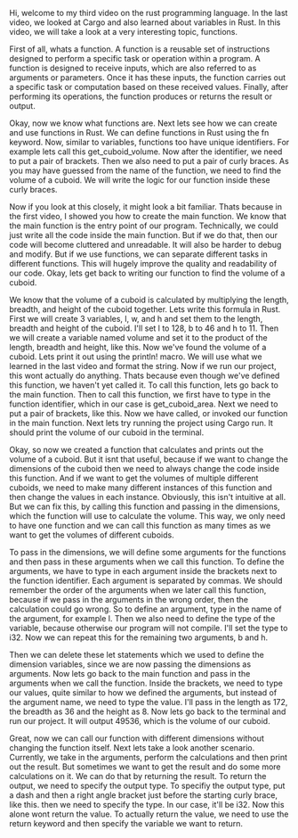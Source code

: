 Hi, welcome to my third video on the rust programming language. In the last video, we looked at Cargo and also learned about variables in Rust. In this video, we will take a look at a very interesting topic, functions. 

First of all, whats a function. A function is a reusable set of instructions designed to perform a specific task or operation within a program. A function is designed to receive inputs, which are also referred to as arguments or parameters. Once it has these inputs, the function carries out a specific task or computation based on these received values. Finally, after performing its operations, the function produces or returns the result or output.

Okay, now we know what functions are. Next lets see how we can create and use functions in Rust. We can define functions in Rust using the fn keyword. Now, similar to variables, functions too have unique identifiers. For example lets call this get_cuboid_volume. Now after the identifier, we need to put a pair of brackets. Then we also need to put a pair of curly braces. As you may have guessed from the name of the function, we need to find the volume of a cuboid. We will write the logic for our function inside these curly braces.

Now if you look at this closely, it might look a bit familiar. Thats because in the first video, I showed you how to create the main function. We know that the main function is the entry point of our program. Technically, we could just write all the code inside the main function. But if we do that, then our code will become cluttered and unreadable. It will also be harder to debug and modify. But if we use functions, we can separate different tasks in different functions. This will hugely improve the quality and readability of our code. Okay, lets get back to writing our function to find the volume of a cuboid.

We know that the volume of a cuboid is calculated by multiplying the length, breadth, and height of the cuboid together. Lets write this formula in Rust. First we will create 3 variables, l, w, and h and set them to the length, breadth and height of the cuboid. I'll set l to 128, b to 46 and h to 11. Then we will create a variable named volume and set it to the product of the length, breadth and height, like this. Now we've found the volume of a cuboid. Lets print it out using the println! macro. We will use what we learned in the last video and format the string. Now if we run our project, this wont actually do anything. Thats because even though we've defined this function, we haven't yet called it. To call this function, lets go back to the main function. Then to call this function, we first have to type in the function identifier, which in our case is get_cuboid_area. Next we need to put a pair of brackets, like this. Now we have called, or invoked our function in the main function. Next lets try running the project using Cargo run. It should print the volume of our cuboid in the terminal. 

Okay, so now we created a function that calculates and prints out the volume of a cuboid. But it isnt that useful, because if we want to change the dimensions of the cuboid then we need to always change the code inside this function. And if we want to get the volumes of multiple different cuboids, we need to make many different instances of this function and then change the values in each instance. Obviously, this isn't intuitive at all. But we can fix this, by calling this function and passing in the dimensions, which the function will use to calculate the volume. This way, we only need to have one function and we can call this function as many times as we want to get the volumes of different cuboids. 

To pass in the dimensions, we will define some arguments for the functions and then pass in these arguments when we call this function. To define the arguments, we have to type in each argument inside the brackets next to the function identifier. Each argument is separated by commas. We should remember the order of the arguments when we later call this function, because if we pass in the arguments in the wrong order, then the calculation could go wrong. So to define an argument, type in the name of the argument, for example l. Then we also need to define the type of the variable, because otherwise our program will not compile. I'll set the type to i32. Now we can repeat this for the remaining two arguments, b and h. 

Then we can delete these let statements which we used to define the dimension variables, since we are now passing the dimensions as arguments. Now lets go back to the main function and pass in the arguments when we call the function. Inside the brackets, we need to type our values, quite similar to how we defined the arguments, but instead of the argument name, we need to type the value. I'll pass in the length as 172, the breadth as 36 and the height as 8. Now lets go back to the terminal and run our project. It will output 49536, which is the volume of our cuboid.

Great, now we can call our function with different dimensions without changing the function itself. Next lets take a look another scenario. Currently, we take in the arguments, perform the calculations and then print out the result. But sometimes we want to get the result and do some more calculations on it. We can do that by returning the result. To return the output, we need to specify the output type. To specifiy the output type, put a dash and then a right angle bracket just before the starting curly brace, like this. then we need to specify the type. In our case, it'll be i32. Now this alone wont return the value. To actually return the value, we need to use the return keyword and then specify the variable we want to return. 
